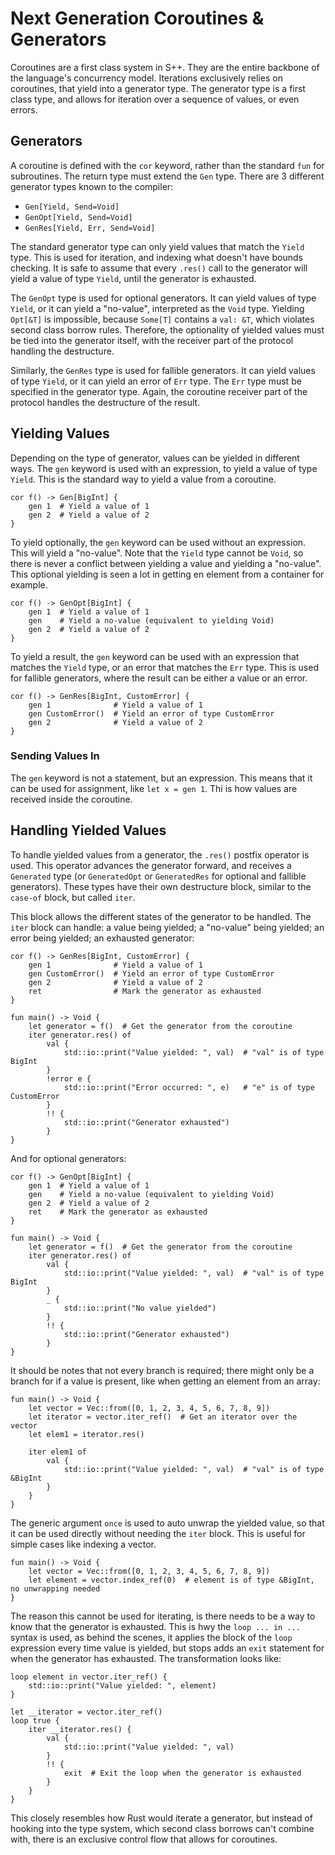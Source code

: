 # Next Generation Coroutines & Generators

Coroutines are a first class system in S++. They are the entire backbone of the language's concurrency model. Iterations
exclusively relies on coroutines, that yield into a generator type. The generator type is a first class type, and allows
for iteration over a sequence of values, or even errors.

## Generators

A coroutine is defined with the `cor` keyword, rather than the standard `fun` for subroutines. The return type must
extend the `Gen` type. There are 3 different generator types known to the compiler:

- `Gen[Yield, Send=Void]`
- `GenOpt[Yield, Send=Void]`
- `GenRes[Yield, Err, Send=Void]`

The standard generator type can only yield values that match the `Yield` type. This is used for iteration, and indexing
what doesn't have bounds checking. It is safe to assume that every `.res()` call to the generator will yield a value of
type `Yield`, until the generator is exhausted.

The `GenOpt` type is used for optional generators. It can yield values of type `Yield`, or it can yield a "no-value",
interpreted as the `Void` type. Yielding `Opt[&T]` is impossible, because `Some[T]` contains a `val: &T`, which violates
second class borrow rules. Therefore, the optionality of yielded values must be tied into the generator itself, with the
receiver part of the protocol handling the destructure.

Similarly, the `GenRes` type is used for fallible generators. It can yield values of type `Yield`, or it can yield an
error of `Err` type. The `Err` type must be specified in the generator type. Again, the coroutine receiver part of the
protocol handles the destructure of the result.

## Yielding Values

Depending on the type of generator, values can be yielded in different ways. The `gen` keyword is used with an
expression, to yield a value of type `Yield`. This is the standard way to yield a value from a coroutine.

```S++
cor f() -> Gen[BigInt] {
    gen 1  # Yield a value of 1
    gen 2  # Yield a value of 2
}
```

To yield optionally, the `gen` keyword can be used without an expression. This will yield a "no-value". Note that the
`Yield` type cannot be `Void`, so there is never a conflict between yielding a value and yielding a "no-value". This
optional yielding is seen a lot in getting en element from a container for example.

```S++
cor f() -> GenOpt[BigInt] {
    gen 1  # Yield a value of 1
    gen    # Yield a no-value (equivalent to yielding Void)
    gen 2  # Yield a value of 2
}
```

To yield a result, the `gen` keyword can be used with an expression that matches the `Yield` type, or an error that
matches the `Err` type. This is used for fallible generators, where the result can be either a value or an error.

```S++
cor f() -> GenRes[BigInt, CustomError] {
    gen 1              # Yield a value of 1
    gen CustomError()  # Yield an error of type CustomError
    gen 2              # Yield a value of 2
}
```

### Sending Values In

The `gen` keyword is not a statement, but an expression. This means that it can be used for assignment, like
`let x = gen 1`. Thi is how values are received inside the coroutine.

## Handling Yielded Values

To handle yielded values from a generator, the `.res()` postfix operator is used. This operator advances the generator
forward, and receives a `Generated` type (or `GeneratedOpt` or `GeneratedRes` for optional and fallible generators).
These types have their own destructure block, similar to the `case-of` block, but called `iter`.

This block allows the different states of the generator to be handled. The `iter` block can handle: a value being
yielded; a "no-value" being yielded; an error being yielded; an exhausted generator:

```S++
cor f() -> GenRes[BigInt, CustomError] {
    gen 1              # Yield a value of 1
    gen CustomError()  # Yield an error of type CustomError
    gen 2              # Yield a value of 2
    ret                # Mark the generator as exhausted
}

fun main() -> Void {
    let generator = f()  # Get the generator from the coroutine
    iter generator.res() of
        val {
            std::io::print("Value yielded: ", val)  # "val" is of type BigInt
        }
        !error e {
            std::io::print("Error occurred: ", e)   # "e" is of type CustomError
        }
        !! {
            std::io::print("Generator exhausted")
        }
}
```

And for optional generators:

```S++
cor f() -> GenOpt[BigInt] {
    gen 1  # Yield a value of 1
    gen    # Yield a no-value (equivalent to yielding Void)
    gen 2  # Yield a value of 2
    ret    # Mark the generator as exhausted
}

fun main() -> Void {
    let generator = f()  # Get the generator from the coroutine
    iter generator.res() of
        val {
            std::io::print("Value yielded: ", val)  # "val" is of type BigInt
        }
        _ {
            std::io::print("No value yielded")
        }
        !! {
            std::io::print("Generator exhausted")
        }
}
```

It should be notes that not every branch is required; there might only be a branch for if a value is present, like when
getting an element from an array:

```S++
fun main() -> Void {
    let vector = Vec::from([0, 1, 2, 3, 4, 5, 6, 7, 8, 9])
    let iterator = vector.iter_ref()  # Get an iterator over the vector
    let elem1 = iterator.res()

    iter elem1 of
        val {
            std::io::print("Value yielded: ", val)  # "val" is of type &BigInt
        }
    }
}
```

The generic argument `once` is used to auto unwrap the yielded value, so that it can be used directly without needing
the `iter` block. This is useful for simple cases like indexing a vector.

```S++
fun main() -> Void {
    let vector = Vec::from([0, 1, 2, 3, 4, 5, 6, 7, 8, 9])
    let element = vector.index_ref(0)  # element is of type &BigInt, no unwrapping needed
}
```

The reason this cannot be used for iterating, is there needs to be a way to know that the generator is exhausted. This
is hwy the `loop ... in ...` syntax is used, as behind the scenes, it applies the block of the `loop` expression every
time value is yielded, but stops adds an `exit` statement for when the generator has exhausted. The transformation looks
like:

```S++
loop element in vector.iter_ref() {
    std::io::print("Value yielded: ", element)
}
```

```S++
let __iterator = vector.iter_ref() 
loop true {
    iter __iterator.res() {
        val {
            std::io::print("Value yielded: ", val)
        }
        !! {
            exit  # Exit the loop when the generator is exhausted
        }
    }
}
```

This closely resembles how Rust would iterate a generator, but instead of hooking into the type system, which second
class borrows can't combine with, there is an exclusive control flow that allows for coroutines.